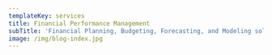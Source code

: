 ```yaml
---
templateKey: services
title: Financial Performance Management
subTitle: 'Financial Planning, Budgeting, Forecasting, and Modeling solutions.'
image: /img/blog-index.jpg
---
```


